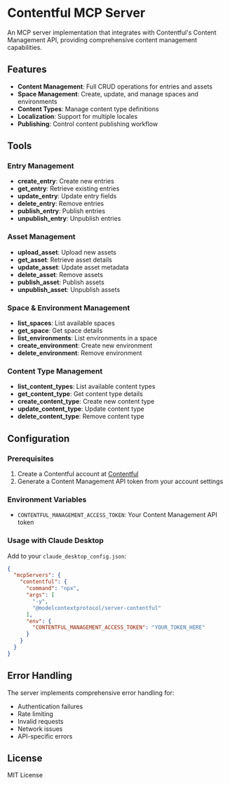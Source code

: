 # Contentful MCP Server

An MCP server implementation that integrates with Contentful's Content Management API, providing comprehensive content management capabilities.

## Features

- **Content Management**: Full CRUD operations for entries and assets
- **Space Management**: Create, update, and manage spaces and environments
- **Content Types**: Manage content type definitions
- **Localization**: Support for multiple locales
- **Publishing**: Control content publishing workflow

## Tools

### Entry Management
- **create_entry**: Create new entries
- **get_entry**: Retrieve existing entries
- **update_entry**: Update entry fields
- **delete_entry**: Remove entries
- **publish_entry**: Publish entries
- **unpublish_entry**: Unpublish entries

### Asset Management
- **upload_asset**: Upload new assets
- **get_asset**: Retrieve asset details
- **update_asset**: Update asset metadata
- **delete_asset**: Remove assets
- **publish_asset**: Publish assets
- **unpublish_asset**: Unpublish assets

### Space & Environment Management
- **list_spaces**: List available spaces
- **get_space**: Get space details
- **list_environments**: List environments in a space
- **create_environment**: Create new environment
- **delete_environment**: Remove environment

### Content Type Management
- **list_content_types**: List available content types
- **get_content_type**: Get content type details
- **create_content_type**: Create new content type
- **update_content_type**: Update content type
- **delete_content_type**: Remove content type

## Configuration

### Prerequisites
1. Create a Contentful account at [Contentful](https://www.contentful.com/)
2. Generate a Content Management API token from your account settings

### Environment Variables
- `CONTENTFUL_MANAGEMENT_ACCESS_TOKEN`: Your Content Management API token

### Usage with Claude Desktop
Add to your `claude_desktop_config.json`:

```json
{
  "mcpServers": {
    "contentful": {
      "command": "npx",
      "args": [
        "-y",
        "@modelcontextprotocol/server-contentful"
      ],
      "env": {
        "CONTENTFUL_MANAGEMENT_ACCESS_TOKEN": "YOUR_TOKEN_HERE"
      }
    }
  }
}
```

## Error Handling
The server implements comprehensive error handling for:
- Authentication failures
- Rate limiting
- Invalid requests
- Network issues
- API-specific errors

## License
MIT License

